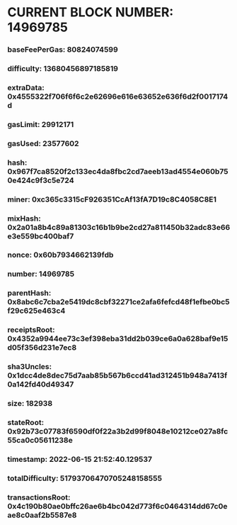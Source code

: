 # CURRENT BLOCK NUMBER: 14969785

### baseFeePerGas: 80824074599
### difficulty: 13680456897185819
### extraData: 0x4555322f706f6f6c2e62696e616e63652e636f6d2f0017174d
### gasLimit: 29912171
### gasUsed: 23577602
### hash: 0x967f7ca8520f2c133ec4da8fbc2cd7aeeb13ad4554e060b750e424c9f3c5e724
### miner: 0xc365c3315cF926351CcAf13fA7D19c8C4058C8E1
### mixHash: 0x2a01a8b4c89a81303c16b1b9be2cd27a811450b32adc83e66e3e559bc400baf7
### nonce: 0x60b7934662139fdb
### number: 14969785
### parentHash: 0x8abc6c7cba2e5419dc8cbf32271ce2afa6fefcd48f1efbe0bc5f29c625e463c4
### receiptsRoot: 0x4352a9944ee73c3ef398eba31dd2b039ce6a0a628baf9e15d05f356d231e7ec8
### sha3Uncles: 0x1dcc4de8dec75d7aab85b567b6ccd41ad312451b948a7413f0a142fd40d49347
### size: 182938
### stateRoot: 0x92b73c07783f6590df0f22a3b2d99f8048e10212ce027a8fc55ca0c05611238e
### timestamp: 2022-06-15 21:52:40.129537
### totalDifficulty: 51793706470705248158555
### transactionsRoot: 0x4c190b80ae0bffc26ae6b4bc042d773f6c0464314dd67c0eae8c0aaf2b5587e8

